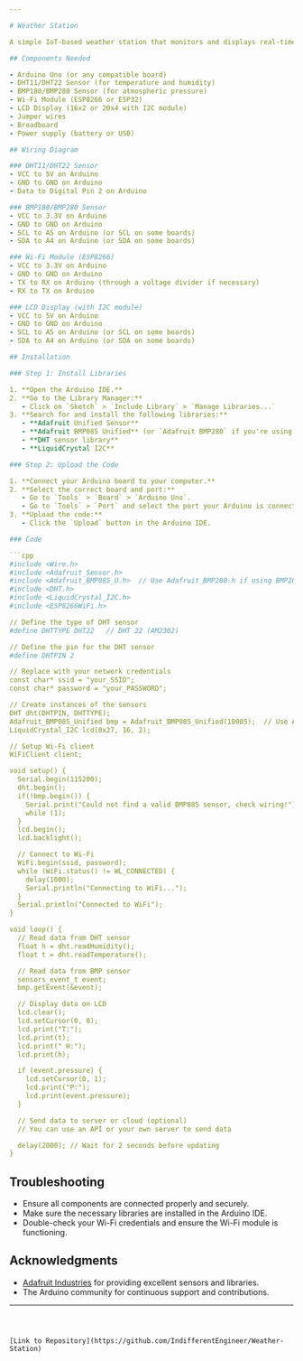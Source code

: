 ```yaml
---

# Weather Station

A simple IoT-based weather station that monitors and displays real-time weather data such as temperature, humidity, and atmospheric pressure using an Arduino. The data is displayed on an LCD screen and can be sent to a web dashboard or smartphone app via Wi-Fi.

## Components Needed

- Arduino Uno (or any compatible board)
- DHT11/DHT22 Sensor (for temperature and humidity)
- BMP180/BMP280 Sensor (for atmospheric pressure)
- Wi-Fi Module (ESP8266 or ESP32)
- LCD Display (16x2 or 20x4 with I2C module)
- Jumper wires
- Breadboard
- Power supply (battery or USB)

## Wiring Diagram

### DHT11/DHT22 Sensor
- VCC to 5V on Arduino
- GND to GND on Arduino
- Data to Digital Pin 2 on Arduino

### BMP180/BMP280 Sensor
- VCC to 3.3V on Arduino
- GND to GND on Arduino
- SCL to A5 on Arduino (or SCL on some boards)
- SDA to A4 on Arduino (or SDA on some boards)

### Wi-Fi Module (ESP8266)
- VCC to 3.3V on Arduino
- GND to GND on Arduino
- TX to RX on Arduino (through a voltage divider if necessary)
- RX to TX on Arduino

### LCD Display (with I2C module)
- VCC to 5V on Arduino
- GND to GND on Arduino
- SCL to A5 on Arduino (or SCL on some boards)
- SDA to A4 on Arduino (or SDA on some boards)

## Installation

### Step 1: Install Libraries

1. **Open the Arduino IDE.**
2. **Go to the Library Manager:**
   - Click on `Sketch` > `Include Library` > `Manage Libraries...`
3. **Search for and install the following libraries:**
   - **Adafruit Unified Sensor**
   - **Adafruit BMP085 Unified** (or `Adafruit BMP280` if you're using the BMP280 sensor)
   - **DHT sensor library**
   - **LiquidCrystal I2C**

### Step 2: Upload the Code

1. **Connect your Arduino board to your computer.**
2. **Select the correct board and port:**
   - Go to `Tools` > `Board` > `Arduino Uno`.
   - Go to `Tools` > `Port` and select the port your Arduino is connected to.
3. **Upload the code:**
   - Click the `Upload` button in the Arduino IDE.

### Code

```cpp
#include <Wire.h>
#include <Adafruit_Sensor.h>
#include <Adafruit_BMP085_U.h>  // Use Adafruit_BMP280.h if using BMP280
#include <DHT.h>
#include <LiquidCrystal_I2C.h>
#include <ESP8266WiFi.h>

// Define the type of DHT sensor
#define DHTTYPE DHT22   // DHT 22 (AM2302)

// Define the pin for the DHT sensor
#define DHTPIN 2

// Replace with your network credentials
const char* ssid = "your_SSID";
const char* password = "your_PASSWORD";

// Create instances of the sensors
DHT dht(DHTPIN, DHTTYPE);
Adafruit_BMP085_Unified bmp = Adafruit_BMP085_Unified(10085);  // Use Adafruit_BMP280 bmp if using BMP280
LiquidCrystal_I2C lcd(0x27, 16, 2);

// Setup Wi-Fi client
WiFiClient client;

void setup() {
  Serial.begin(115200);
  dht.begin();
  if(!bmp.begin()) {
    Serial.print("Could not find a valid BMP085 sensor, check wiring!");
    while (1);
  }
  lcd.begin();
  lcd.backlight();

  // Connect to Wi-Fi
  WiFi.begin(ssid, password);
  while (WiFi.status() != WL_CONNECTED) {
    delay(1000);
    Serial.println("Connecting to WiFi...");
  }
  Serial.println("Connected to WiFi");
}

void loop() {
  // Read data from DHT sensor
  float h = dht.readHumidity();
  float t = dht.readTemperature();

  // Read data from BMP sensor
  sensors_event_t event;
  bmp.getEvent(&event);

  // Display data on LCD
  lcd.clear();
  lcd.setCursor(0, 0);
  lcd.print("T:");
  lcd.print(t);
  lcd.print(" H:");
  lcd.print(h);

  if (event.pressure) {
    lcd.setCursor(0, 1);
    lcd.print("P:");
    lcd.print(event.pressure);
  }

  // Send data to server or cloud (optional)
  // You can use an API or your own server to send data

  delay(2000); // Wait for 2 seconds before updating
}
```

## Troubleshooting

- Ensure all components are connected properly and securely.
- Make sure the necessary libraries are installed in the Arduino IDE.
- Double-check your Wi-Fi credentials and ensure the Wi-Fi module is functioning.

## Acknowledgments

- [Adafruit Industries](https://www.adafruit.com/) for providing excellent sensors and libraries.
- The Arduino community for continuous support and contributions.

---
```



[Link to Repository](https://github.com/IndifferentEngineer/Weather-Station)
